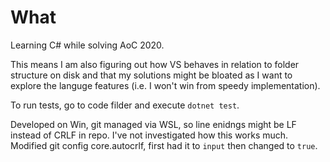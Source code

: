 # What

Learning C# while solving AoC 2020.

This means I am also figuring out how VS behaves in relation to folder structure on disk and that my solutions might be bloated as I want to explore the languge features (i.e. I won't win from speedy implementation).

To run tests, go to code filder and execute `dotnet test`.

Developed on Win, git managed via WSL, so line enidngs might be LF instead of CRLF in repo. I've not investigated how this works much. Modified git config core.autocrlf, first had it to `input` then changed to `true`.
